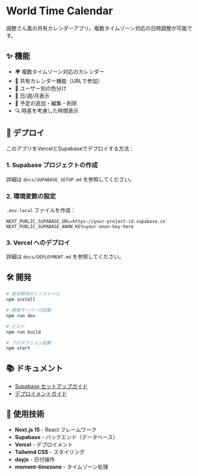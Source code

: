 # World Time Calendar

調整さん風の共有カレンダーアプリ。複数タイムゾーン対応の日時調整が可能です。

## ✨ 機能

- 🌍 複数タイムゾーン対応のカレンダー
- 👥 共有カレンダー機能（URLで参加）
- 🎨 ユーザー別の色分け
- 📅 日/週/月表示
- 📝 予定の追加・編集・削除
- 🔍 時差を考慮した時間表示

## 🚀 デプロイ

このアプリをVercelとSupabaseでデプロイする方法：

### 1. Supabase プロジェクトの作成

詳細は `docs/SUPABASE_SETUP.md` を参照してください。

### 2. 環境変数の設定

`.env.local` ファイルを作成：

```env
NEXT_PUBLIC_SUPABASE_URL=https://your-project-id.supabase.co
NEXT_PUBLIC_SUPABASE_ANON_KEY=your-anon-key-here
```

### 3. Vercel へのデプロイ

詳細は `docs/DEPLOYMENT.md` を参照してください。

## 🛠️ 開発

```bash
# 依存関係のインストール
npm install

# 開発サーバーの起動
npm run dev

# ビルド
npm run build

# プロダクション起動
npm start
```

## 📚 ドキュメント

- [Supabase セットアップガイド](docs/SUPABASE_SETUP.md)
- [デプロイメントガイド](docs/DEPLOYMENT.md)

## 🎯 使用技術

- **Next.js 15** - React フレームワーク
- **Supabase** - バックエンド（データベース）
- **Vercel** - デプロイメント
- **Tailwind CSS** - スタイリング
- **dayjs** - 日付操作
- **moment-timezone** - タイムゾーン処理
